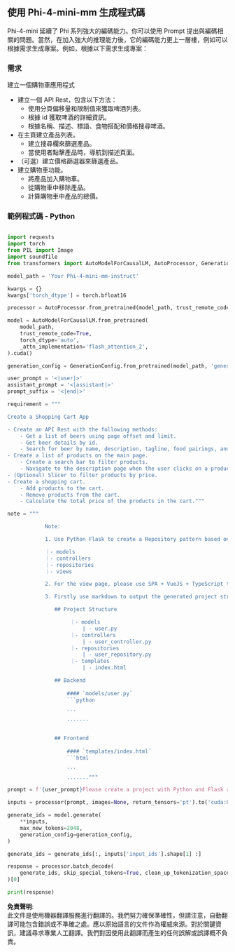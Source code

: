 ## **使用 Phi-4-mini-mm 生成程式碼**

Phi-4-mini 延續了 Phi 系列強大的編碼能力。你可以使用 Prompt 提出與編碼相關的問題。當然，在加入強大的推理能力後，它的編碼能力更上一層樓，例如可以根據需求生成專案。例如，根據以下需求生成專案：

### **需求**

建立一個購物車應用程式

- 建立一個 API Rest，包含以下方法：
    - 使用分頁偏移量和限制值來獲取啤酒列表。
    - 根據 id 獲取啤酒的詳細資訊。
    - 根據名稱、描述、標語、食物搭配和價格搜尋啤酒。
- 在主頁建立產品列表。
    - 建立搜尋欄來篩選產品。
    - 當使用者點擊產品時，導航到描述頁面。
- （可選）建立價格篩選器來篩選產品。
- 建立購物車功能。
    - 將產品加入購物車。
    - 從購物車中移除產品。
    - 計算購物車中產品的總價。

### **範例程式碼 - Python**

```python

import requests
import torch
from PIL import Image
import soundfile
from transformers import AutoModelForCausalLM, AutoProcessor, GenerationConfig,pipeline,AutoTokenizer

model_path = 'Your Phi-4-mini-mm-instruct'

kwargs = {}
kwargs['torch_dtype'] = torch.bfloat16

processor = AutoProcessor.from_pretrained(model_path, trust_remote_code=True)

model = AutoModelForCausalLM.from_pretrained(
    model_path,
    trust_remote_code=True,
    torch_dtype='auto',
    _attn_implementation='flash_attention_2',
).cuda()

generation_config = GenerationConfig.from_pretrained(model_path, 'generation_config.json')

user_prompt = '<|user|>'
assistant_prompt = '<|assistant|>'
prompt_suffix = '<|end|>'

requirement = """

Create a Shopping Cart App

- Create an API Rest with the following methods:
    - Get a list of beers using page offset and limit.
    - Get beer details by id.
    - Search for beer by name, description, tagline, food pairings, and price.
- Create a list of products on the main page.
    - Create a search bar to filter products.
    - Navigate to the description page when the user clicks on a product.
- (Optional) Slicer to filter products by price.
- Create a shopping cart.
    - Add products to the cart.
    - Remove products from the cart.
    - Calculate the total price of the products in the cart."""

note = """ 

            Note:

            1. Use Python Flask to create a Repository pattern based on the following structure to generate the files

            ｜- models
            ｜- controllers
            ｜- repositories
            ｜- views

            2. For the view page, please use SPA + VueJS + TypeScript to build

            3. Firstly use markdown to output the generated project structure (including directories and files), and then generate the  file names and corresponding codes step by step, output like this 

               ## Project Structure

                    ｜- models
                        | - user.py
                    ｜- controllers
                        | - user_controller.py
                    ｜- repositories
                        | - user_repository.py
                    ｜- templates
                        | - index.html

               ## Backend
                 
                   #### `models/user.py`
                   ```python

                   ```
                   .......
               

               ## Frontend
                 
                   #### `templates/index.html`
                   ```html

                   ```
                   ......."""

prompt = f'{user_prompt}Please create a project with Python and Flask according to the following requirements：\n{requirement}{note}{prompt_suffix}{assistant_prompt}'

inputs = processor(prompt, images=None, return_tensors='pt').to('cuda:0')

generate_ids = model.generate(
    **inputs,
    max_new_tokens=2048,
    generation_config=generation_config,
)

generate_ids = generate_ids[:, inputs['input_ids'].shape[1] :]

response = processor.batch_decode(
    generate_ids, skip_special_tokens=True, clean_up_tokenization_spaces=False
)[0]

print(response)

```

**免責聲明**:  
此文件是使用機器翻譯服務進行翻譯的。我們努力確保準確性，但請注意，自動翻譯可能包含錯誤或不準確之處。應以原始語言的文件作為權威來源。對於關鍵資訊，建議尋求專業人工翻譯。我們對因使用此翻譯而產生的任何誤解或誤譯概不負責。